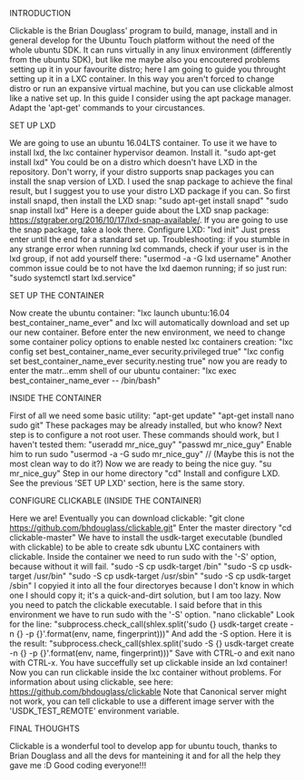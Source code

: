 INTRODUCTION

Clickable is the Brian Douglass' program to build, manage, install and in general develop for the Ubuntu Touch platform without the need of the whole ubuntu SDK.
It can runs virtually in any linux environment (differently from the ubuntu SDK), but like me maybe also you encoutered problems setting up it in your favourite distro; here I am going to guide you throught setting up it in a LXC container.
In this way you aren't forced to change distro or run an expansive virtual machine, but you can use clickable almost like a native set up.
In this guide I consider using the apt package manager. Adapt the 'apt-get' commands to your circustances.

SET UP LXD

We are going to use an ubuntu 16.04LTS container. To use it we have to install lxd, the lxc container hypervisor deamon. Install it.
"sudo apt-get install lxd"
You could be on a distro which doesn't have LXD in the repository. Don't worry, if your distro supports snap packages you can install the snap version of LXD.
I used the snap package to achieve the final result, but I suggest you to use your distro LXD package if you can. So first install snapd, then install the LXD snap:
"sudo apt-get install snapd"
"sudo snap install lxd"
Here is a deeper guide about the LXD snap package: https://stgraber.org/2016/10/17/lxd-snap-available/. If you are going to use the snap package, take a look there.
Configure LXD:
"lxd init"
Just press enter until the end for a standard set up.
Troubleshooting:
if you stumble in any strange error when running lxd commands, check if your user is in the lxd group, if not add yourself there:
"usermod -a -G lxd username"
Another common issue could be to not have the lxd daemon running; if so just run:
"sudo systemctl start lxd.service"

SET UP THE CONTAINER

Now create the ubuntu container:
"lxc launch ubuntu:16.04 best_container_name_ever"
and lxc will automatically download and set up our new container.
Before enter the new environment, we need to change some container policy options to enable nested lxc containers creation:
"lxc config set best_container_name_ever security.privileged true"
"lxc config set best_container_name_ever security.nesting true"
now you are ready to enter the matr...emm shell of our ubuntu container:
"lxc exec best_container_name_ever -- /bin/bash"

INSIDE THE CONTAINER

First of all we need some basic utility:
"apt-get update"
"apt-get install nano sudo git"
These packages may be already installed, but who know?
Next step is to configure a not root user. These commands should work, but I haven't tested them:
"useradd mr_nice_guy"
"passwd mr_nice_guy"
Enable him to run sudo
"usermod -a -G sudo mr_nice_guy" // (Maybe this is not the most clean way to do it?)
Now we are ready to being the nice guy.
"su mr_nice_guy"
Step in our home directory
"cd"
Install and configure LXD. See the previous 'SET UP LXD' section, here is the same story.

CONFIGURE CLICKABLE (INSIDE THE CONTAINER)

Here we are! Eventually you can download clickable:
"git clone https://github.com/bhdouglass/clickable.git"
Enter the master directory
"cd clickable-master"
We have to install the usdk-target executable (bundled with clickable) to be able to create sdk ubuntu LXC containers with clickable.
Inside the container we need to run sudo with the '-S' option, because without it will fail.
"sudo -S cp usdk-target /bin"
"sudo -S cp usdk-target /usr/bin"
"sudo -S cp usdk-target /usr/sbin"
"sudo -S cp usdk-target /sbin"
I copyied it into all the four directoryes because I don't know in which one I should copy it; it's a quick-and-dirt solution, but I am too lazy.
Now you need to patch the clickable executable. I said before that in this environment we have to run sudo with the '-S' option.
"nano clickable"
Look for the line:
"subprocess.check_call(shlex.split('sudo {} usdk-target create -n {} -p {}'.format(env, name, fingerprint)))"
And add the -S option. Here it is the result:
"subprocess.check_call(shlex.split('sudo -S {} usdk-target create -n {} -p {}'.format(env, name, fingerprint)))"
Save with CTRL-o and exit nano with CTRL-x.
You have succeffully set up clickable inside an lxd container!
Now you can run clickable inside the lxc container without problems.
For information about using clickable, see here: https://github.com/bhdouglass/clickable
Note that Canonical server might not work, you can tell clickable to use a different image server with the 'USDK_TEST_REMOTE' environment variable.

FINAL THOUGHTS

Clickable is a wonderful tool to develop app for ubuntu touch, thanks to Brian Douglass and all the devs for manteining it and for all the help they gave me :D
Good coding everyone!!!